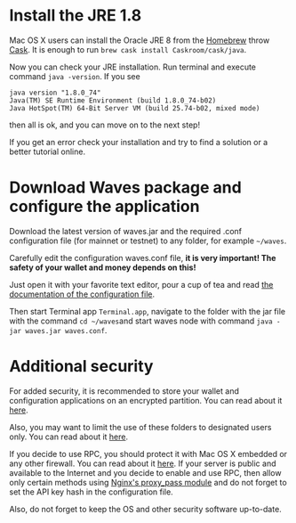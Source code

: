 # Install the JRE 1.8

Mac OS X users can install the Oracle JRE 8 from the [Homebrew](http://brew.sh/) throw [Cask](https://caskroom.github.io/). It is enough to run `brew cask install Caskroom/cask/java`.

Now you can check your JRE installation. Run terminal and execute command `java -version`. If you see

```
java version "1.8.0_74"
Java(TM) SE Runtime Environment (build 1.8.0_74-b02)
Java HotSpot(TM) 64-Bit Server VM (build 25.74-b02, mixed mode)

```

then all is ok, and you can move on to the next step!

If you get an error check your installation and try to find a solution or a better tutorial online.

# Download Waves package and configure the application

Download the latest version of waves.jar and the required .conf configuration file \(for mainnet or testnet\) to any folder, for example `~/waves`.

Carefully edit the configuration waves.conf file, **it is very important! The safety of your wallet and money depends on this!**

Just open it with your favorite text editor, pour a cup of tea and read [the documentation of the configuration file](https://github.com/wavesplatform/Waves/wiki/Waves-Node-configuration-file).

Then start Terminal app `Terminal.app`, navigate to the folder with the jar file with the command `cd ~/waves`and start waves node with command `java -jar waves.jar waves.conf`.

# Additional security

For added security, it is recommended to store your wallet and configuration applications on an encrypted partition. You can read about it [here](https://support.apple.com/en-us/HT201599).

Also, you may want to limit the use of these folders to designated users only. You can read about it [here](http://ss64.com/osx/chown.html).

If you decide to use RPC, you should protect it with Mac OS X embedded or any other firewall. You can read about it [here](https://support.apple.com/en-us/HT201642). If your server is public and available to the Internet and you decide to enable and use RPC, then allow only certain methods using [Nginx's proxy\_pass module](http://nginx.org/ru/docs/http/ngx_http_proxy_module.html) and do not forget to set the API key hash in the configuration file.

Also, do not forget to keep the OS and other security software up-to-date.

